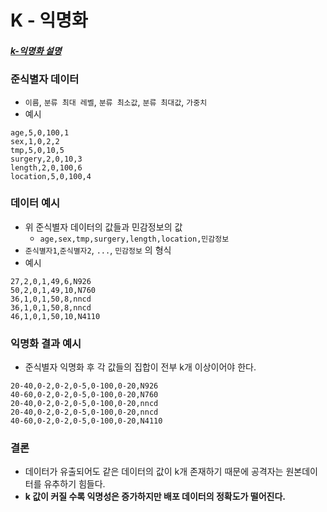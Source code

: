 # K - 익명화

##### [k-익명화 설명](https://12bme.tistory.com/163)

### 준식별자 데이터
- `이름`, `분류 최대 레벨`, `분류 최소값`, `분류 최대값`, `가중치`
- 예시
```
age,5,0,100,1
sex,1,0,2,2
tmp,5,0,10,5
surgery,2,0,10,3
length,2,0,100,6
location,5,0,100,4
```
### 데이터 예시
- 위 준식별자 데이터의 값들과 민감정보의 값
  - `age,sex,tmp,surgery,length,location,민감정보`
- `준식별자1`,`준식별자2`, `...`, `민감정보` 의 형식
- 예시
```
27,2,0,1,49,6,N926
50,2,0,1,49,10,N760
36,1,0,1,50,8,nncd
36,1,0,1,50,8,nncd
46,1,0,1,50,10,N4110
```

### 익명화 결과 예시
- 준식별자 익명화 후 각 값들의 집합이 전부 k개 이상이어야 한다.
```
20-40,0-2,0-2,0-5,0-100,0-20,N926
40-60,0-2,0-2,0-5,0-100,0-20,N760
20-40,0-2,0-2,0-5,0-100,0-20,nncd
20-40,0-2,0-2,0-5,0-100,0-20,nncd
40-60,0-2,0-2,0-5,0-100,0-20,N4110
```
### 결론
- 데이터가 유출되어도 같은 데이터의 값이 k개 존재하기 때문에 공격자는 원본데이터를 유추하기 힘들다.
- **k 값이 커질 수록 익명성은 증가하지만 배포 데이터의 정확도가 떨어진다.**
